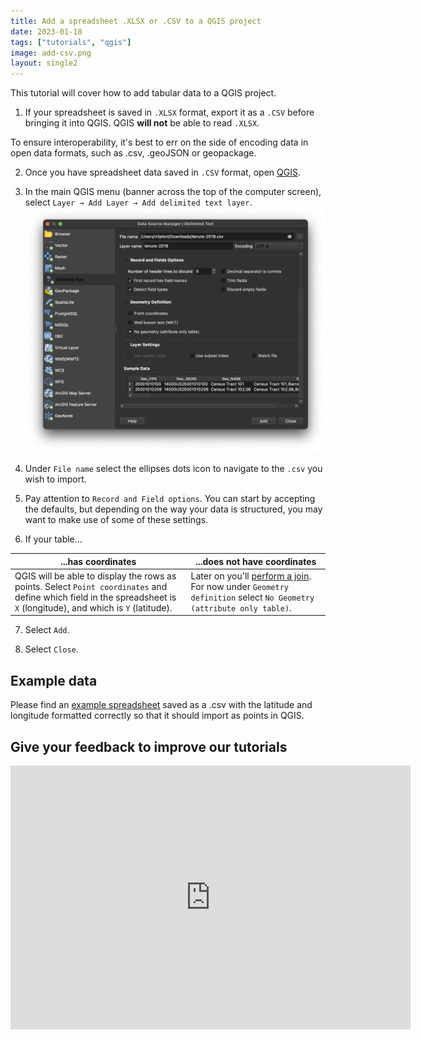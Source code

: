 ```yaml
---
title: Add a spreadsheet .XLSX or .CSV to a QGIS project
date: 2023-01-18
tags: ["tutorials", "qgis"]
image: add-csv.png
layout: single2
---
```


This tutorial will cover how to add tabular data to a QGIS project.

1. If your spreadsheet is saved in `.XLSX` format, export it as a `.CSV` before bringing it into QGIS. QGIS **will not** be able to read `.XLSX`.

<div class="alert-success">
  To ensure interoperability, it's best to err on the side of encoding data in open data formats, such as .csv, .geoJSON or geopackage.
  </div>

2. Once you have spreadsheet data saved in `.CSV` format, open [QGIS](https://mapping.share.library.harvard.edu/tutorials/census-data-primer/download-software/).

3. In the main QGIS menu (banner across the top of the computer screen), select `Layer → Add Layer → Add delimited text layer`.
![Screenshot of the add delimited text wizard in QGIS](media/1.png)

4. Under `File name` select the ellipses dots icon to navigate to the `.csv` you wish to import.

5. Pay attention to `Record and Field options`. You can start by accepting the defaults, but depending on the way your data is structured, you may want to make use of some of these settings.

6. If your table...

| ...has coordinates | ...does not have coordinates |
| --- | --- |
| QGIS will be able to display the rows as points. Select `Point coordinates` and define which field in the spreadsheet is `X` (longitude), and which is `Y` (latitude).| Later on you'll [perform a join](/tutorials/census-data-primer/perform-a-table-join/). For now under `Geometry definition` select `No Geometry (attribute only table)`. |


7. Select `Add`.

8. Select `Close`.

<div class="alert-warning">
<h2>Example data</h2>
 <p>Please find an <a href="example_addresses.csv" download>example spreadsheet</a> saved as a .csv with the latitude and longitude formatted correctly so that it should import as points in QGIS. </p>
</div>




<div class="alert-success">
<h2>Give your feedback to improve our tutorials</h2>
<iframe src="https://docs.google.com/forms/d/e/1FAIpQLSeIFB5VI2ijy9pIPByQB0Ci4K49vu_2htzeW9Y71B-b3Ps_gQ/viewform?embedded=true" width="640" height="422" frameborder="0" marginheight="0" marginwidth="0">Loading…</iframe>
</div>


